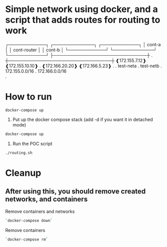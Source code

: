 # Simple network using docker, and a script that adds routes for routing to work

┌────────────┐                   ┌─────────────┐                     ┌────────────┐ 
│   cont-a   │                   │ cont-router │                     │   cont-b   │
└────────────┘                   └─────────────┘                     └────────────┘
      ├──────────────────────────────┼  .  ┼─────────────────────────────────┼
❰172.155.7.12❱         ❰172.155.10.10❱  .  ❰172.166.20.20❱             ❰172.166.5.23❱
                                        .
                                        .
              test-neta                 .                  test-netb
                                        .
            172.155.0.0/16              .                172.166.0.0/16              
                                        .
                                                                            



# How to run

```
docker-compose up
```

1) Put up the docker compose stack (add -d if you want it in detached mode)
```bash
docker-compose up
```

1) Run the POC script
```bash
./routing.sh
```

# Cleanup

## After using this, you should remove created networks, and containers 

Remove containers and networks
```bash
`docker-compose down`
```

Remove containers
```bash
`docker-compose rm`
```
